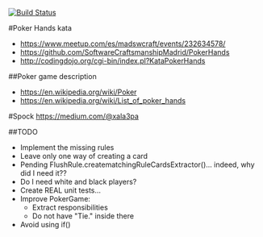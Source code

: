 [![Build Status](https://travis-ci.org/islomar/katas.svg?branch=master)](https://travis-ci.org/islomar/katas)

#Poker Hands kata

* https://www.meetup.com/es/madswcraft/events/232634578/
* https://github.com/SoftwareCraftsmanshipMadrid/PokerHands
* http://codingdojo.org/cgi-bin/index.pl?KataPokerHands

##Poker game description
* https://en.wikipedia.org/wiki/Poker
* https://en.wikipedia.org/wiki/List_of_poker_hands

#Spock
https://medium.com/@xala3pa


##TODO
* Implement the missing rules
* Leave only one way of creating a card
* Pending FlushRule.creatematchingRuleCardsExtractor()... indeed, why did I need it??
* Do I need white and black players?
* Create REAL unit tests...
* Improve PokerGame:
  * Extract responsibilities
  * Do not have "Tie." inside there
* Avoid using if()
